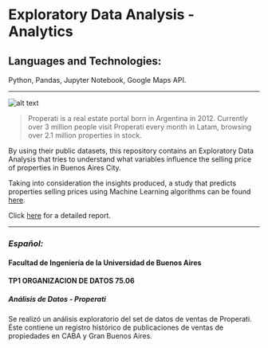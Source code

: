 # Exploratory Data Analysis - Analytics
## Languages and Technologies: 
Python, Pandas, Jupyter Notebook, Google Maps API.

---
![alt text](https://cdn-images-1.medium.com/max/1600/0*NkrhsmUQ8qWoEclN.png)
>Properati is a real estate portal born in Argentina in 2012. Currently over 3 million people visit Properati every month in Latam, browsing over 2.1 million properties in stock.

By using their public datasets, this repository contains an Exploratory Data Analysis that tries to understand what variables influence the selling price of properties in Buenos Aires City.

Taking into consideration the insights produced, a study that predicts properties selling prices using Machine Learning algorithms can be found [here](https://github.com/facuguerrero/PrediccionPropiedades/tree/master/TP2).

Click [here](https://github.com/facuguerrero/PrediccionPropiedades/blob/master/TP1/Tp1%20con%20maps/Informe/Informe.pdf) for a detailed report.

---
### *Español:* 

#### Facultad de Ingeniería de la Universidad de Buenos Aires
#### TP1 ORGANIZACION DE DATOS 75.06

##### Análisis de Datos - Properati

Se realizó un análisis exploratorio del set de datos de ventas de Properati. Éste contiene un registro histórico de
publicaciones de ventas de propiedades en CABA y Gran Buenos Aires.
